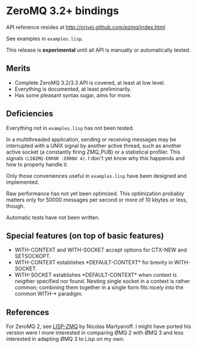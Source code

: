 # ZeroMQ 3.2+ bindings

API reference resides at http://orivej.github.com/pzmq/index.html

See examples in `examples.lisp`.

This release is **experimental** until all API is manually or automatically tested.

## Merits

* Complete ZeroMQ 3.2/3.3 API is covered, at least at low level.
* Everything is documented, at least preliminarily.
* Has some pleasant syntax sugar, aims for more.

## Deficiencies

Everything not in `examples.lisp` has not been tested.

In a multithreaded application, sending or receiving messages may be interrupted with a UNIX signal by another active thread, such as another active socket (a constantly firing ZMQ_PUB) or a statistical profiler.  This signals `(LIBZMQ-ERROR :ERRNO 4)`.  I don't yet know why this happends and how to properly handle it.

Only those conveniences useful in `examples.lisp` have been designed and implemented.

Raw performance has not yet been optimized.  This optimization probably matters only for 50000 messages per second or more of 10 kbytes or less, though.

Automatic tests have not been written.

## Special features (on top of basic features)

* WITH-CONTEXT and WITH-SOCKET accept options for CTX-NEW and SETSOCKOPT.
* WITH-CONTEXT establishes \*DEFAULT-CONTEXT\* for brevity in WITH-SOCKET.
* WITH-SOCKET establishes \*DEFAULT-CONTEXT\* when context is neigther specified nor found.  Nesting single socket in a context is rather common; combining them together in a single form fits nicely into the common WITH-* paradigm.

## References

For ZeroMQ 2, see [LISP-ZMQ](http://wandrian.net/lisp-zmq.html) by Nicolas Martyanoff.  I might have ported his version were I more interested in comparing ØMQ 2 with ØMQ 3 and less interested in adapting ØMQ 3 to Lisp on my own.
